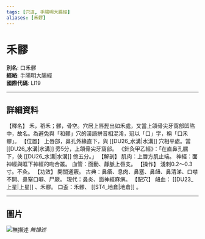 ```yaml
---
tags: [穴道, 手陽明大腸經]
aliases: [禾髎]
---
```


# 禾髎

**別名**: 口禾髎  
**經絡**: 手陽明大腸經  
**國際代碼**: LI19  

---

## 詳細資料
【釋名】
禾，稻禾；髎，骨空。穴居上唇髭出如禾處，又當上頜骨尖牙窩部凹陷中，故名。為避免與「和髎」穴的漢語拼音相混淆，冠以「口」字，稱「口禾髎」。
【位置】
上唇部，鼻孔外緣直下，與 [[DU26_水溝|水溝]] 穴相平處。當 [[DU26_水溝|水溝]] 旁5分，上頜骨尖牙窩部。
《針灸甲乙經》：「在直鼻孔臑下，俠 [[DU26_水溝|水溝]] 傍五分。」
【解剖】
肌肉：上唇方肌止端。
神經：面神經與眶下神經的吻合叢。
血管：面動、靜脈上唇支。
【操作】
淺刺0.2～0.3寸。不灸。
【功效】
開關通竅。
古典：鼻瘡、息肉、鼻塞、鼻衄、鼻清涕、口噤不開、鼻窒口噼、尸厥。
現代：鼻炎、面神經麻痹。
【配穴】
衄血： [[DU23_上星|上星]] 、禾髎。
口歪：禾髎、 [[ST4_地倉|地倉]] 。

---

## 圖片
![無描述](https://yibian.hopto.org/pic/shu16/89.gif)
_無描述_

